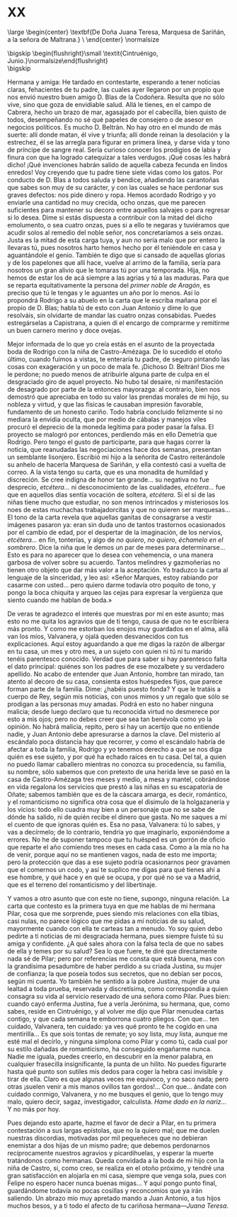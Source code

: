 # XX

<!--- 
<div> 
  <span style="margin:0 auto;text-indent:0;display:block;text-align:center;font-weight:bold;font-size:larger;">
                De Doña Juana Teresa, Marquesa de Sariñán, a la señora de Maltrana.      <br />
  </span>
</div> 
<p> </p>
-->

\large
\begin{center}
\textbf{De Doña Juana Teresa, Marquesa de Sariñán, a la señora de Maltrana.}             \\
\end{center}
\normalsize

<!--- 
<div>
  <span style="width:100%;display:block;text-align:right;"> 
                *Cintruénigo, Junio.*
  </span>
</div>
<p> </p>
-->

\bigskip
\begin{flushright}\small \textit{Cintruénigo, Junio.}\normalsize\end{flushright}   
\bigskip

Hermana y amiga: He tardado en contestarte, esperando a tener noticias claras,
fehacientes de tu padre, las cuales ayer llegaron por un propio que nos envió
nuestro buen amigo D. Blas de la Codoñera. Resulta que no sólo vive, sino que
goza de envidiable salud. Allá le tienes, en el campo de Cabrera, hecho un
brazo de mar, agasajado por el cabecilla, bien quisto de todos, desempeñando no
sé qué papeles de consejero o de asesor en negocios políticos. Es mucho D.
Beltrán. No hay otro en el mundo de más suerte: allí donde matan, él vive
y triunfa; allí donde reinan la desolación y la estrechez, él se las arregla
para figurar en primera línea, y darse vida y tono de príncipe de sangre real.
Sería curioso conocer los prodigios de labia y finura con que ha logrado
catequizar a tales verdugos. ¡Qué cosas les habrá dicho! ¡Qué invenciones
habrán salido de aquella cabeza fecunda en lindos enredos! Voy creyendo que tu
padre tiene siete vidas como los gatos. Por conducto de D. Blas a todos saluda
y bendice, añadiendo las carantoñas que sabes son muy de su carácter, y con las
cuales se hace perdonar sus graves defectos: nos pide dinero y ropa. Hemos
acordado Rodrigo y yo enviarle una cantidad no muy crecida, ocho onzas, que me
parecen suficientes para mantener su decoro entre aquellos salvajes o para
regresar si lo desea. Dime si estás dispuesta a contribuir con la mitad del
dicho emolumento, o sea cuatro onzas, pues si a ello te negaras y tuviéramos
que acudir solos al remedio del noble señor, nos concretaríamos a seis onzas.
Justa es la mitad de esta carga tuya, y aun no sería malo que por entero la
llevaras tú, pues nosotros harto hemos hecho por él teniéndole en casa
y aguantándole el genio. También te digo que si cansado de aquellas glorias
y de los papelones que allí hace, vuelve al arrimo de la familia, sería para
nosotros un gran alivio que le tomaras tú por una temporada. Hija, no hemos de
estar los de acá siempre a las agrias y tú a las maduras. Para que se reparta
equitativamente la persona del *primer noble de Aragón*, es preciso que tú le
tengas y le aguantes un año por lo menos. Así lo propondrá Rodrigo a su abuelo
en la carta que le escriba mañana por el propio de D. Blas; habla tú de esto
con Juan Antonio y dime lo que resolváis, sin olvidarte de mandar las cuatro
onzas consabidas. Puedes estregárselas a Capistrana, a quien di el encargo de
comprarme y remitirme un buen carnero merino y doce ovejas.

Mejor informada de lo que yo creía estás en el asunto de la proyectada boda de
Rodrigo con la niña de Castro-Amézaga. De lo sucedido el otoño último, cuando
fuimos a vistas, te enteraría tu padre, de seguro pintando las cosas con
exageración y un poco de mala fe. ¡Dichoso D. Beltrán! Dios me le perdone; no
puedo menos de atribuirle alguna parte de culpa en el desgraciado giro de aquel
proyecto. No hubo tal desaire, ni manifestación de desagrado por parte de la
entonces mayorazga: al contrario, bien nos demostró que apreciaba en todo su
valor las prendas morales de mi hijo, su nobleza y virtud, y que las físicas le
causaban impresión favorable, fundamento de un honesto cariño. Todo habría
concluido felizmente si no mediara la envidia oculta, que por medio de cábalas
y manejos viles procuró el deprecio de la moneda legítima para poder pasar la
falsa. El proyecto se malogró por entonces, perdiendo más en ello Demetria que
Rodrigo. Pero tengo el gusto de participarte, para que hagas correr la noticia,
que reanudadas las negociaciones hace dos semanas, presentan un semblante
lisonjero. Escribió mi hijo a la señorita de Castro reiterándole su anhelo de
hacerla Marquesa de Sariñán, y ella contestó casi a vuelta de correo. A la
vista tengo su carta, que es una monadita de humildad y discreción. Se cree
indigna de honor tan grande… su negativa no fue desprecio, *etcétera…* ni
desconocimiento de las cualidades, *etcétera…* fue que en aquellos días sentía
vocación de soltera, *etcétera*. Si el sí de las niñas tiene mucho que
estudiar, no son menos intrincados y misteriosos los noes de estas muchachas
trabajadorcitas y que no quieren ser marquesas… El tono de la carta revela que
aquellas ganitas de consagrarse a vestir imágenes pasaron ya: eran sin duda uno
de tantos trastornos ocasionados por el cambio de edad, por el despertar de la
imaginación, de los nervios, *etcétera…* en fin, tonterías, y algo de *no
quiero*, *no quiero*, *échamelo en el sombrero*. Dice la niña que le demos un
par de meses para determinarse… Esto es para no aparecer que lo desea con
vehemencia, o una manera garbosa de volver sobre su acuerdo. Tantos melindres
y gazmoñerías no tienen otro objeto que dar más valor a la aceptación. Yo
traduzco la carta al lenguaje de la sinceridad, y leo así: «Señor Marques,
estoy rabiando por casarme con usted… pero quiero darme todavía otro poquito de
tono, y pongo la boca chiquita y arqueo las cejas para expresar la vergüenza
que siento cuando me hablan de boda.»

De veras te agradezco el interés que muestras por mí en este asunto; mas esto
no me quita los agravios que de ti tengo, causa de que no te escribiera más
pronto. Y como me estorban los enojos muy guardados en el alma, allá van los
míos, Valvanera, y ojalá queden desvanecidos con tus explicaciones. Aquí estoy
aguardando a que me digas la razón de albergar en tu casa, un mes y otro mes,
a un sujeto con quien ni tú ni tu marido tenéis parentesco conocido. Verdad que
para saber si hay parentesco falta el dato principal: quiénes son los padres de
ese mozalbete y su verdadero apellido. No acabo de entender que Juan Antonio,
hombre tan mirado, tan atento al decoro de su casa, consienta estos huéspedes
fijos, que parece forman parte de la familia. Dime: ¿habéis puesto fonda? Y que
le tratáis a cuerpo de Rey, según mis noticias, con unos mimos y un regalo que
sólo se prodigan a las personas muy amadas. Podrá en esto no haber ninguna
malicia; desde luego declaro que tu reconocida virtud no desmerece por esto
a mis ojos; pero no debes creer que sea tan benévola como yo la opinión. No
habrá malicia, repito, pero sí hay un acertijo que no entiende nadie, y Juan
Antonio debe apresurarse a darnos la clave. Del misterio al escándalo poca
distancia hay que recorrer, y como el escándalo habría de afectar a toda la
familia, Rodrigo y yo tenemos derecho a que se nos diga quién es ese sujeto,
y por qué ha echado raíces en tu casa. Del tal, a quien no puedo llamar
caballero mientras no conozca su procedencia, su familia, su nombre, sólo
sabemos que con pretexto de una herida leve se pasó en la casa de
Castro-Amézaga tres meses y medio, a mesa y mantel, cobrándose en vida regalona
los servicios que prestó a las niñas en su escapatoria de Oñate; sabemos
también que es de la cáscara amarga, es decir, romántico, y el romanticismo no
significa otra cosa que el disimulo de la holgazanería y los vicios: todo ello
cuadra muy bien a un personaje que no se sabe de dónde ha salido, ni de quién
recibe el dinero que gasta. No me saques a mí el cuento de que ignoras quién
es. Esa no pasa, Valvanera: tú lo sabes, y vas a decírmelo; de lo contrario,
tendría yo que imaginarlo, exponiéndome a errores. No he de suponer tampoco que
tu huésped es un gorrón de oficio que reparte el año comiendo tres meses en
cada casa. Como a la mía no ha de venir, porque aquí no se mantienen vagos,
nada de esto me importa; pero la protección que das a ese sujeto podría
ocasionarnos peor gravamen que el comernos un codo, y así te suplico me digas
para qué tienes ahí a ese hombre, y qué hace y en qué se ocupa, y por qué no se
va a Madrid, que es el terreno del romanticismo y del libertinaje.

Y vamos a otro asunto que con este no tiene, supongo, ninguna relación. La
carta que contesto es la primera tuya en que me hablas de mi hermana Pilar,
cosa que me sorprende, pues siendo mis relaciones con ella tibias, casi nulas,
no parece lógico que me pidas a mí noticias de su salud, mayormente cuando con
ella te carteas tan a menudo. Yo soy quien debo pedirte a ti noticias de mi
desgraciada hermana, pues siempre fuiste tú su amiga y confidente. ¿A qué sales
ahora con la falsa tecla de que no sabes de ella y temes por su salud? Sea lo
que fuere, te diré que directamente nada sé de Pilar; pero por referencias me
consta que está buena, mas con la grandísima pesadumbre de haber perdido a su
criada Justina, su mujer de confianza; la que poseía todos sus secretos, que no
debían ser pocos, según mi cuenta. Yo también he sentido a la pobre Justina,
mujer de una lealtad a toda prueba, reservada y discretísima, como correspondía
a quien consagra su vida al servicio reservado de una señora como Pilar. Pues
bien: cuando cayó enferma Justina, fue a verla Jerónima, su hermana, que, como
sabes, reside en Cintruénigo, y al volver me dijo que Pilar menudea cartas
contigo, y que cada semana te emborrona cuatro pliegos. Con que… ten cuidado,
Valvanera, ten cuidado: ya ves qué pronto te he cogido en una mentirilla… Es
que sois tontas de remate; yo soy lista, muy lista, aunque me esté mal el
decírlo, y ninguna simplona como Pilar y como tú, cada cual por su estilo
dañadas de romanticismo, ha conseguido engañarme nunca. Nadie me iguala, puedes
creerlo, en descubrir en la menor palabra, en cualquier frasecilla
insignificante, la punta de un hilito. No puedes figurarte hasta qué punto son
sutiles mis dedos para coger la hebra casi invisible y tirar de ella. Claro es
que algunas veces me equivoco, y no saco nada; pero otras ¡suelen venir a mis
manos ovillos tan gordos!… Con que… ándate con cuidado conmigo, Valvanera, y no
me busques el genio, que lo tengo muy malo, quiero decir, sagaz, investigador,
calculista. *Hame dado en la nariz…* Y no más por hoy.

Pues dejando esto aparte, hazme el favor de decir a Pilar, en tu primera
contestación a sus largas epístolas, que no la quiero mal; que me duelen
nuestras discordias, motivadas por mil pequeñeces que no debieran enemistar
a dos hijas de un mismo padre; que debemos perdonarnos recíprocamente nuestros
agravios y picardihuelas, y esperar la muerte tratándonos como hermanas. Queda
convidada a la boda de mi hijo con la niña de Castro, si, como creo, se realiza
en el otoño próximo, y tendré una gran satisfacción en alojarla en mi casa,
siempre que venga sola, pues con Felipe no espero hacer nunca buenas migas…
Y aquí pongo punto final, guardándome todavía no pocas cosillas y reconcomios
que ya irán saliendo. Un abrazo mío muy apretado mando a Juan Antonio, a tus
hijos muchos besos, y a ti todo el afecto de tu cariñosa hermana—*Juana
Teresa*.
